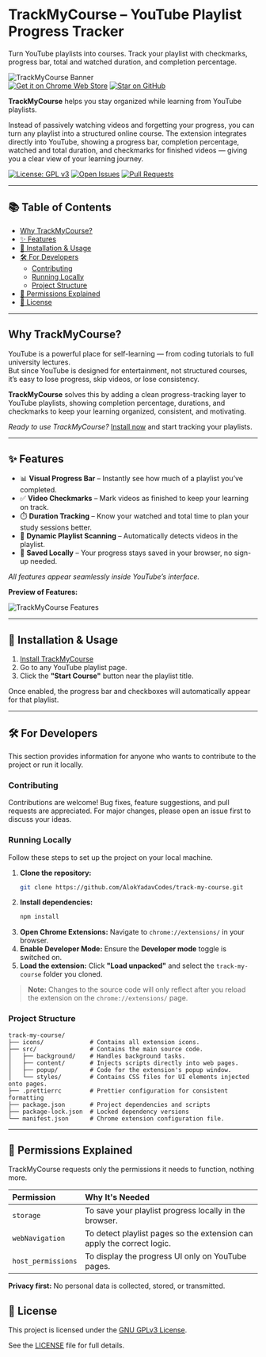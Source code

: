 # TrackMyCourse – YouTube Playlist Progress Tracker

Turn YouTube playlists into courses. Track your playlist with checkmarks, progress bar, total and watched duration, and completion percentage.

![TrackMyCourse Banner](https://github.com/user-attachments/assets/df794c84-7b5d-4db0-bba1-fad103dc5752)  
[![Get it on Chrome Web Store](https://img.shields.io/chrome-web-store/v/eojbembojnleniamokihimgjikmpahin?label=Chrome%20Web%20Store&logo=google-chrome&logoColor=white)](https://chromewebstore.google.com/detail/trackmycourse-track-youtu/eojbembojnleniamokihimgjikmpahin)
[![Star on GitHub](https://img.shields.io/github/stars/AlokYadavCodes/track-my-course?style=social)](https://github.com/AlokYadavCodes/track-my-course/stargazers)

**TrackMyCourse** helps you stay organized while learning from YouTube playlists.

Instead of passively watching videos and forgetting your progress, you can turn any playlist into a structured online course. The extension integrates directly into YouTube, showing a progress bar, completion percentage, watched and total duration, and checkmarks for finished videos — giving you a clear view of your learning journey.

[![License: GPL v3](https://img.shields.io/badge/License-GPLv3-blue.svg)](https://www.gnu.org/licenses/gpl-3.0) [![Open Issues](https://img.shields.io/github/issues/AlokYadavCodes/track-my-course)](https://github.com/AlokYadavCodes/track-my-course/issues) [![Pull Requests](https://img.shields.io/github/issues-pr/AlokYadavCodes/track-my-course)](https://github.com/AlokYadavCodes/track-my-course/pulls)

---

## 📚 Table of Contents

- [Why TrackMyCourse?](#why-trackmycourse)
- [✨ Features](#-features)
- [🚀 Installation & Usage](#-installation--usage)
- [🛠️ For Developers](#️-for-developers)
    - [Contributing](#contributing)
    - [Running Locally](#running-locally)
    - [Project Structure](#project-structure)
- [🔐 Permissions Explained](#-permissions-explained)
- [📜 License](#-license)

---

## Why TrackMyCourse?

YouTube is a powerful place for self-learning — from coding tutorials to full university lectures.  
But since YouTube is designed for entertainment, not structured courses, it’s easy to lose progress, skip videos, or lose consistency.

**TrackMyCourse** solves this by adding a clean progress-tracking layer to YouTube playlists, showing completion percentage, durations, and checkmarks to keep your learning organized, consistent, and motivating.

_Ready to use TrackMyCourse?_ [Install now](https://chromewebstore.google.com/detail/trackmycourse-track-youtu/eojbembojnleniamokihimgjikmpahin) and start tracking your playlists.

---

## ✨ Features

- 📊 **Visual Progress Bar** – Instantly see how much of a playlist you’ve completed.
- ✅ **Video Checkmarks** – Mark videos as finished to keep your learning on track.
- ⏱️ **Duration Tracking** – Know your watched and total time to plan your study sessions better.
- 🔄 **Dynamic Playlist Scanning** – Automatically detects videos in the playlist.
- 💾 **Saved Locally** – Your progress stays saved in your browser, no sign-up needed.

_All features appear seamlessly inside YouTube’s interface._

**Preview of Features:**

![TrackMyCourse Features](https://github.com/user-attachments/assets/8c127ea8-cd61-4033-bd51-6ad586f467b0)

---

## 🚀 Installation & Usage

1. [Install TrackMyCourse](https://chromewebstore.google.com/detail/trackmycourse-track-youtu/eojbembojnleniamokihimgjikmpahin)
2. Go to any YouTube playlist page.
3. Click the **"Start Course"** button near the playlist title.

Once enabled, the progress bar and checkboxes will automatically appear for that playlist.

---

## 🛠️ For Developers

This section provides information for anyone who wants to contribute to the project or run it locally.

### Contributing

Contributions are welcome! Bug fixes, feature suggestions, and pull requests are appreciated. For major changes, please open an issue first to discuss your ideas.

### Running Locally

Follow these steps to set up the project on your local machine.

1.  **Clone the repository:**
    ```bash
    git clone https://github.com/AlokYadavCodes/track-my-course.git
    ```
2.  **Install dependencies:**
    ```bash
    npm install
    ```
3.  **Open Chrome Extensions:** Navigate to `chrome://extensions/` in your browser.
4.  **Enable Developer Mode:** Ensure the **Developer mode** toggle is switched on.
5.  **Load the extension:** Click **"Load unpacked"** and select the `track-my-course` folder you cloned.

> **Note:** Changes to the source code will only reflect after you reload the extension on the `chrome://extensions/` page.

### Project Structure

```
track-my-course/
├── icons/             # Contains all extension icons.
├── src/               # Contains the main source code.
│   ├── background/    # Handles background tasks.
│   ├── content/       # Injects scripts directly into web pages.
│   ├── popup/         # Code for the extension's popup window.
│   └── styles/        # Contains CSS files for UI elements injected onto pages.
├── .prettierrc        # Prettier configuration for consistent formatting
├── package.json       # Project dependencies and scripts
├── package-lock.json  # Locked dependency versions
└── manifest.json      # Chrome extension configuration file.
```

---

## 🔐 Permissions Explained

TrackMyCourse requests only the permissions it needs to function, nothing more.

| Permission         | Why It's Needed                                                        |
| :----------------- | :--------------------------------------------------------------------- |
| `storage`          | To save your playlist progress locally in the browser.                 |
| `webNavigation`    | To detect playlist pages so the extension can apply the correct logic. |
| `host_permissions` | To display the progress UI only on YouTube pages.                      |

**Privacy first:** No personal data is collected, stored, or transmitted.

## 📜 License

This project is licensed under the [GNU GPLv3 License](https://www.gnu.org/licenses/gpl-3.0.html).

See the [LICENSE](LICENSE) file for full details.
